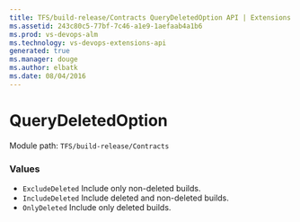 ```yaml
---
title: TFS/build-release/Contracts QueryDeletedOption API | Extensions for Visual Studio Team Services
ms.assetid: 243c80c5-77bf-7c46-a1e9-1aefaab4a1b6
ms.prod: vs-devops-alm
ms.technology: vs-devops-extensions-api
generated: true
ms.manager: douge
ms.author: elbatk
ms.date: 08/04/2016
---
```


# QueryDeletedOption

Module path: `TFS/build-release/Contracts`

### Values

* `ExcludeDeleted` Include only non-deleted builds.
* `IncludeDeleted` Include deleted and non-deleted builds.
* `OnlyDeleted` Include only deleted builds.
